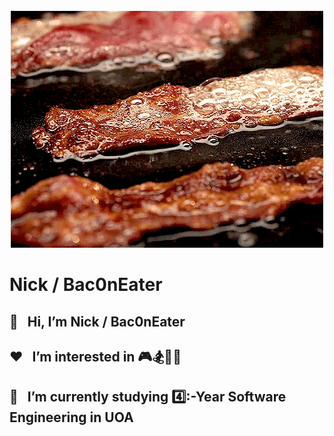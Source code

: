 <div align="center">
	<br>
	<a href='https://seevee.co.nz/nick'>
		<img src="bacon.gif" >
	</a>
	<br>
</div>

# Nick / Bac0nEater

## 👋&nbsp;&nbsp; Hi, I’m Nick / Bac0nEater <br>
## ❤️&nbsp;&nbsp; I’m interested in 🎮🏂🏀🎱 <br>
## 📖&nbsp;&nbsp; I’m currently studying 4️⃣:-Year Software Engineering in UOA <br>
